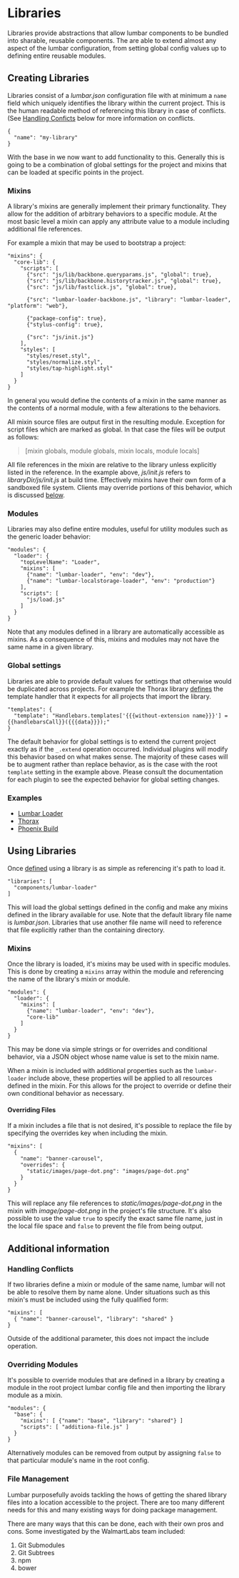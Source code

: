 # Libraries

Libraries provide abstractions that allow lumbar components to be bundled into sharable, reusable components. The are able to extend almost any aspect of the lumbar configuration, from setting global config values up to defining entire reusable modules.

## Creating Libraries

Libraries consist of a *lumbar.json* configuration file with at minimum a `name` field which uniquely identifies the library within the current project. This is the human readable method of referencing this library in case of conflicts. (See [Handling Conficts](#handling-conflicts) below for more information on conflicts.

    {
      "name": "my-library"
    }

With the base in we now want to add functionality to this. Generally this is going to be a combination of global settings for the project and mixins that can be loaded at specific points in the project.

### Mixins

A library's mixins are generally implement their primary functionality. They allow for the addition of arbitrary behaviors to a specific module. At the most basic level a mixin can apply any attribute value to a module including additional file references.

For example a mixin that may be used to bootstrap a project:

    "mixins": {
      "core-lib": {
        "scripts": [
          {"src": "js/lib/backbone.queryparams.js", "global": true},
          {"src": "js/lib/backbone.historytracker.js", "global": true},
          {"src": "js/lib/fastclick.js", "global": true},

          {"src": "lumbar-loader-backbone.js", "library": "lumbar-loader", "platform": "web"},

          {"package-config": true},
          {"stylus-config": true},

          {"src": "js/init.js"}
        ],
        "styles": [
          "styles/reset.styl",
          "styles/normalize.styl",
          "styles/tap-highlight.styl"
        ]
      }
    }

In general you would define the contents of a mixin in the same manner as the contents of a normal module, with a few alterations to the behaviors.

All mixin source files are output first in the resulting module. Exception for script files which are marked as global. In that case the files will be output as follows:

> [mixin globals, module globals, mixin locals, module locals]

All file references in the mixin are relative to the library unless explicitly listed in the reference. In the example above, *js/init.js* refers to *libraryDir/js/init.js* at build time. Effectively mixins have their own form of a sandboxed file system. Clients may override portions of this behavior, which is discussed [below](#overriding-files).


### Modules

Libraries may also define entire modules, useful for utility modules such as the generic loader behavior:

    "modules": {
      "loader": {
        "topLevelName": "Loader",
        "mixins": [
          {"name": "lumbar-loader", "env": "dev"},
          {"name": "lumbar-localstorage-loader", "env": "production"}
        ],
        "scripts": [
          "js/load.js"
        ]
      }
    }

Note that any modules defined in a library are automatically accessible as mixins. As a consequence of this, mixins and modules may not have the same name in a given library.

### Global settings

Libraries are able to provide default values for settings that otherwise would be duplicated across projects. For example the Thorax library [defines](https://github.com/walmartlabs/thorax/blob/master/lumbar.json#L73) the template handler that it expects for all projects that import the library.

    "templates": {
      "template": "Handlebars.templates['{{{without-extension name}}}'] = {{handlebarsCall}}({{{data}}});"
    }

The default behavior for global settings is to extend the current project exactly as if the `_.extend` operation occurred. Individual plugins will modify this behavior based on what makes sense. The majority of these cases will be to augment rather than replace behavior, as is the case with the root `template` setting in the example above. Please consult the documentation for each plugin to see the expected behavior for global setting changes.

### Examples

 - [Lumbar Loader](https://github.com/walmartlabs/lumbar-loader/blob/master/lumbar.json)
 - [Thorax](https://github.com/walmartlabs/thorax/blob/master/lumbar.json)
 - [Phoenix Build](https://github.com/walmartlabs/phoenix-build/blob/master/mixin/lumbar.json)

## Using Libraries

Once [defined](#creating-libraries) using a library is as simple as referencing it's path to load it.

    "libraries": [
      "components/lumbar-loader"
    ]

This will load the global settings defined in the config and make any mixins defined in the library available for use. Note that the default library file name is *lumbar.json*. Libraries that use another file name will need to reference that file explicitly rather than the containing directory.

### Mixins

Once the library is loaded, it's mixins may be used with in specific modules. This is done by creating a `mixins` array within the module and referencing the name of the library's mixin or module.

    "modules": {
      "loader": {
        "mixins": [
          {"name": "lumbar-loader", "env": "dev"},
          "core-lib"
        ]
      }
    }

This may be done via simple strings or for overrides and conditional behavior, via a JSON object whose name value is set to the mixin name.

When a mixin is included with additional properties such as the `lumbar-loader` include above, these properties will be applied to all resources defined in the mixin. For this allows for the project to override or define their own conditional behavior as necessary.

#### Overriding Files

If a mixin includes a file that is not desired, it's possible to replace the file by specifying the overrides key when including the mixin.

    "mixins": [
      {
        "name": "banner-carousel",
        "overrides": {
          "static/images/page-dot.png": "images/page-dot.png"
        }
      }
    }

This will replace any file references to *static/images/page-dot.png* in the mixin with *image/page-dot.png* in the project's file structure. It's also possible to use the value `true` to specify the exact same file name, just in the local file space and `false` to prevent the file from being output.

## Additional information

### Handling Conflicts

If two libraries define a mixin or module of the same name, lumbar will not be able to resolve them by name alone. Under situations such as this mixin's must be included using the fully qualified form:

    "mixins": [
      { "name": "banner-carousel", "library": "shared" }
    }

Outside of the additional parameter, this does not impact the include operation.

### Overriding Modules

It's possible to override modules that are defined in a library by creating a module in the root project lumbar config file and then importing the library module as a mixin.

    "modules": {
      "base": {
        "mixins": [ {"name": "base", "library": "shared"} ]
        "scripts": [ "additiona-file.js" ]
      }
    }

Alternatively modules can be removed from output by assigning `false` to that particular module's name in the root config.

### File Management

Lumbar purposefully avoids tackling the hows of getting the shared library files into a location accessible to the project. There are too many different needs for this and many existing ways for doing package management.

There are many ways that this can be done, each with their own pros and cons. Some investigated by the WalmartLabs team included:

1. Git Submodules
1. Git Subtrees
1. npm
1. bower

